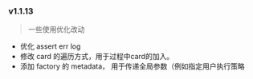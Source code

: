 

### v1.1.13
> 一些使用优化改动
- 优化 assert err log
- 修改 card 的遍历方式，用于过程中card的加入。
- 添加 factory 的 metadata， 用于传递全局参数（例如指定用户执行策略